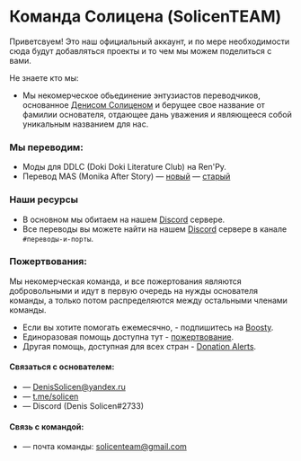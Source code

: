 # Команда Солицена (SolicenTEAM)
Приветсвуем! 
Это наш официальный аккаунт, и по мере необходимости сюда будут добавляться проекты и то чем мы можем поделиться с вами. 

Не знаете кто мы:
* Мы некомерческое обьединение энтузиастов переводчиков, основанное [Денисом Солиценом](https://github.com/DenisSolicen) и берущее свое название от фамилии основателя, отдающее дань уважения и являющееся собой уникальным названием для нас.

### Мы переводим:
* Моды для DDLC (Doki Doki Literature Club) на Ren'Py.
* Перевод MAS (Monika After Story) — [новый](https://github.com/DenisSolicen/MAS-Russifier-NEW) — [старый](https://github.com/DenisSolicen/MAS-Russifier)

### Наши ресурсы
* В основном мы обитаем на нашем [Discord](https://discord.gg/ZJ3SQpV) сервере.
* Все переводы вы можете найти на нашем [Discord](https://discord.gg/ZJ3SQpV) сервере в канале `#переводы-и-порты`.

### Пожертвования:
Мы некомерческая команда, и все пожертования являются добровольными и идут в первую очередь на нужды основателя команды, а только потом распределяются между остальными членами команды.

* Если вы хотите помогать ежемесячно, - подпишитесь на [Boosty](https://boosty.to/denissolicen).
* Единоразовая помощь доступна тут - [пожертвование](https://boosty.to/denissolicen/donate).
* Другая помощь, доступная для всех стран - [Donation Alerts](https://www.donationalerts.com/r/solicen).

#### Связаться с основателем: 
* — DenisSolicen@yandex.ru
* — [t.me/solicen](https://t.me/solicen)
* — Discord (Denis Solicen#2733)

#### Связь с командой:
* — почта команды: solicenteam@gmail.com

